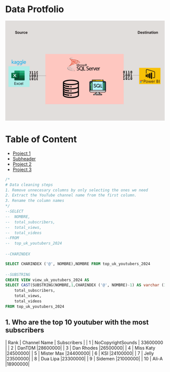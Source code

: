 # Data Protfolio


![excel-sql-power bi](assets/images/kaggle_to_powerbi.gif)

# Table of Content

-  [Project 1](#Project-1)
  -  [Subheader]()
-  [Project 2](#Project-2)
-  [Project 3](#Project-3)

```sql
/*
# Data cleaning steps
1. Remove unnecesary columns by only selecting the ones we need
2. Extract the YouTube channel name from the first column.
3. Rename the column names
*/
--SELECT 
--	NOMBRE,
--	total_subscribers,
--	total_views,
--	total_videos
--FROM
--	top_uk_youtubers_2024

--CHARINDEX
```
```sql
SELECT CHARINDEX ('@', NOMBRE),NOMBRE FROM top_uk_youtubers_2024

--SUBSTRING
CREATE VIEW view_uk_youtubers_2024 AS 
SELECT CAST(SUBSTRING(NOMBRE,1,CHARINDEX ('@', NOMBRE)-1) AS varchar (100)) AS channel_name,
	total_subscribers,
	total_views,
	total_videos
FROM top_uk_youtubers_2024
```

## 1. Who are the top 10 youtuber with the most subscribers

| Rank | Channel Name | Subscribers |
| 1  |  NoCopyrightSounds  |	33600000  |
| 2  | DanTDM |28600000|
| 3  |  Dan Rhodes  |26500000|
| 4  | Miss Katy |24500000|
| 5  | Mister Max |24400000|
| 6  | KSI |24100000|
| 7  | Jelly |23500000|
| 8  | Dua Lipa |23300000|
| 9  | Sidemen |21000000|
| 10  | Ali-A |18900000|

